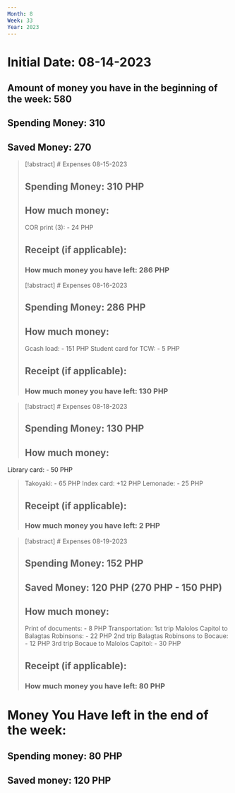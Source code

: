 ```yaml
---
Month: 8
Week: 33
Year: 2023
---
```

# Initial Date: 08-14-2023
## Amount of money you have in the beginning of the week: 580
## Spending Money: 310
## Saved Money: 270

>[!abstract] # Expenses 08-15-2023
>## Spending Money: 310 PHP
>## How much money: 
>COR print (3): - 24 PHP
>
>## Receipt (if applicable):
>### How much money you have left: 286 PHP
>[!abstract] # Expenses 08-16-2023
>## Spending Money: 286 PHP
>## How much money: 
>Gcash load: - 151 PHP
>Student card for TCW: - 5 PHP
>## Receipt (if applicable):
>### How much money you have left: 130 PHP

>[!abstract] # Expenses 08-18-2023
>## Spending Money: 130 PHP
>## How much money:
   Library card: - 50 PHP
>Takoyaki: - 65 PHP
>Index card: +12 PHP
>Lemonade: - 25 PHP
>## Receipt (if applicable):
>### How much money you have left: 2 PHP

>[!abstract] # Expenses 08-19-2023
>## Spending Money: 152 PHP
>## Saved Money: 120 PHP (270 PHP - 150 PHP)
>## How much money: 
>Print of documents: - 8 PHP
>Transportation:
>1st trip Malolos Capitol to Balagtas Robinsons: - 22 PHP
>2nd trip Balagtas Robinsons to Bocaue: - 12 PHP
>3rd trip Bocaue to Malolos Capitol: - 30 PHP
>## Receipt (if applicable): 
>### How much money you have left: 80 PHP
# Money You Have left in the end of the week: 
## Spending money: 80 PHP
## Saved money: 120 PHP